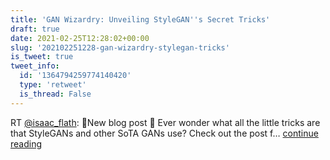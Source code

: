 ```yaml
---
title: 'GAN Wizardry: Unveiling StyleGAN''s Secret Tricks'
draft: true
date: 2021-02-25T12:28:02+00:00
slug: '202102251228-gan-wizardry-stylegan-tricks'
is_tweet: true
tweet_info:
  id: '1364794259774140420'
  type: 'retweet'
  is_thread: False
---
```




RT [@isaac_flath](https://x.com/isaac_flath): 🎉New blog post 🎉  Ever wonder what all the little tricks are that StyleGANs and other SoTA GANs use?  Check out the post f… [continue reading](https://x.com/sytelus/status/1364794259774140420)
